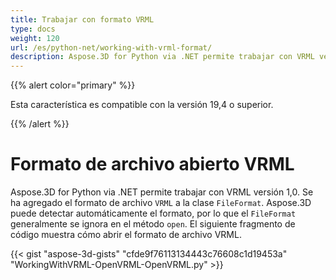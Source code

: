 ```yaml
---
title: Trabajar con formato VRML
type: docs
weight: 120
url: /es/python-net/working-with-vrml-format/
description: Aspose.3D for Python via .NET permite trabajar con VRML versión 1,0. El formato de archivo VRML se ha agregado a la clase FileFormat. Aspose.3D puede detectar automáticamente el formato, por lo que FileFormat generalmente se ignora en el método Open. El siguiente fragmento de código muestra el formato de archivo VRML abierto.
---
```

{{% alert color="primary" %}} 

Esta característica es compatible con la versión 19,4 o superior.

{{% /alert %}} 
#  **Formato de archivo abierto VRML**
Aspose.3D for Python via .NET permite trabajar con VRML versión 1,0. Se ha agregado el formato de archivo `VRML` a la clase `FileFormat`. Aspose.3D puede detectar automáticamente el formato, por lo que el `FileFormat` generalmente se ignora en el método `open`. El siguiente fragmento de código muestra cómo abrir el formato de archivo VRML.

{{< gist "aspose-3d-gists" "cfde9f76113134443c76608c1d19453a" "WorkingWithVRML-OpenVRML-OpenVRML.py" >}}
